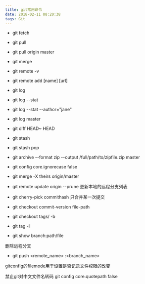 ```yaml
---
title: git常用命令
date: 2018-02-11 08:20:38
tags: Git
---
```


+ git fetch
+ git pull
+ git pull origin master

+ git merge

+ git remote -v
+ git remote add [name] [url]

+ git log
+ git log --stat
+ git log --stat --author="jane"
+ git log master
+ git diff HEAD~ HEAD

+ git stash
+ git stash pop

+ git archive --format zip --output /full/path/to/zipfile.zip master
+ git config core.ignorecase false
+ git merge -X theirs origin/master
+ git remote update origin  --prune 更新本地的远程分支列表
+ git cherry-pick  commithash  只合并某一次提交


+ git checkout commit-version file-path
+ git checkout tags/<tag-name> -b <branch-name>
+ git tag -l
+ git show branch:path/file

删除远程分支
+ git push <remote_name> :<branch_name>

gitconfig的filemode用于设置是否记录文件权限的改变

禁止git对中文文件名转码
git config core.quotepath false




